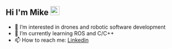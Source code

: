 ## Hi I'm Mike <img src="https://raw.githubusercontent.com/MartinHeinz/MartinHeinz/master/wave.gif" height="24px" width="24px">

- 👀 I’m interested in drones and robotic software development
- 🌱 I’m currently learning ROS and C/C++
- 📫 How to reach me: [Linkedin](https://www.linkedin.com/in/mike-lopez/)

<!-- BLOG-POST-LIST:START -->

<!-- BLOG-POST-LIST:END --> 
